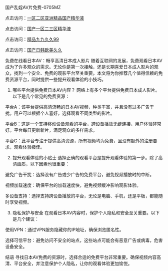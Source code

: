 
国产乱婬AV片免费-0705MZ

点击访问：<a href="https://heiliaowzu4ur.pages.dev">一区二区亚洲精品国产精华液</a>

点击访问：<a href="https://heiliaozj3tjd.pages.dev">国产一区二三区精华液</a>

点击访问：<a href="https://heiliaoe8ajia.pages.dev">精品九九久久99</a>

点击访问：<a href="https://heiliaoxqkkct.pages.dev">国产日韩欧美久久</a>



免费在线看日本AV：畅享高清日本成人影片
随着互联网的发展，免费观看日本AV成为了许多观众的需求。无论你是第一次接触，还是长期喜爱日本成人影片的观众，找到一个安全、免费的观影平台至关重要。本文将为你推荐几个值得信赖的免费资源平台，同时提供一些提升观看体验的小技巧。

1. 哪些平台提供免费日本AV内容？
网络上有多个平台提供免费日本成人影片。以下是几个常见的免费资源：

平台A：该平台提供高清流畅的日本AV视频，种类丰富，并且没有过多广告干扰。用户可以根据个人喜好，选择观看不同类型的影片。

平台B：这是一个支持移动设备观看的平台，跨设备播放无缝连接，用户体验非常好。平台每日更新新片，满足观众的多样需求。

平台C：此平台专注于提供高清资源，所有视频均为免费，且没有额外的注册要求，观看体验极佳。

2. 提升观看体验的小贴士
选择正确的观看平台是提升观看体验的第一步。除了高清画质，以下因素也很重要：

避免广告干扰：选择没有广告或少广告的免费平台，避免视频播放时的中断。

视频加载速度：确保平台的加载速度快，避免视频缓冲影响观影体验。

多设备支持：选择支持跨设备播放的平台，无论是电脑、手机，还是平板，都能随时享受视频。

3. 隐私保护与安全
在观看日本AV内容时，保护个人隐私和安全至关重要。以下是几个建议：

使用VPN：通过VPN服务隐藏你的IP地址，确保浏览匿名性。

选择可信平台：避免访问不安全的站点，这些站点可能会有恶意广告或病毒，危害设备安全。

结语
寻找日本AV免费的资源时，选择合适的免费平台非常重要。确保视频内容高清、平台安全，并注意保护个人隐私，让你的观看体验更加愉悦。







<span style="display:none;">[Canonical link](  ）</span>
